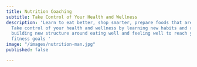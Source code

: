 ```yaml
---
title: Nutrition Coaching
subtitle: Take Control of Your Health and Wellness
description: 'Learn to eat better, shop smarter, prepare foods that are easy and tasty.
  Take control of your health and wellness by learning new habits and routines and
  building new structure around eating well and feeling well to reach your personal
  fitness goals '
image: "/images/nutrition-man.jpg"
published: false

---
```

